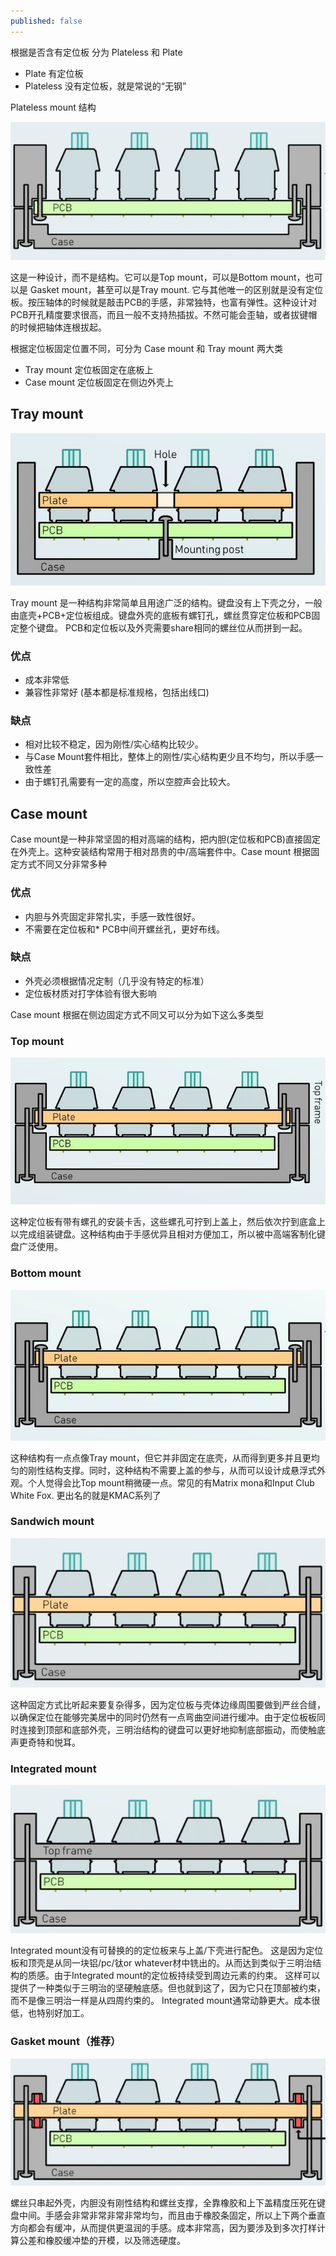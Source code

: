 ```yaml
---
published: false
---
```


根据是否含有定位板 分为 Plateless 和 Plate

* Plate 有定位板
* Plateless 没有定位板，就是常说的“无钢”

Plateless mount 结构

![](https://raw.githubusercontent.com/ooftf/Material/master/img/blog/1634361733(1).png)

这是一种设计，而不是结构。它可以是Top mount，可以是Bottom mount，也可以是 Gasket mount，甚至可以是Tray mount. 它与其他唯一的区别就是没有定位板。按压轴体的时候就是敲击PCB的手感，非常独特，也富有弹性。这种设计对PCB开孔精度要求很高，而且一般不支持热插拔。不然可能会歪轴，或者拔键帽的时候把轴体连根拔起。


根据定位板固定位置不同，可分为 Case mount 和 Tray mount 两大类

* Tray mount 定位板固定在底板上
* Case mount  定位板固定在侧边外壳上


## Tray mount
![](https://raw.githubusercontent.com/ooftf/Material/master/img/blog/20211016130237.png)

Tray mount 是一种结构非常简单且用途广泛的结构。键盘没有上下壳之分，一般由底壳+PCB+定位板组成。键盘外壳的底板有螺钉孔，螺丝贯穿定位板和PCB固定整个键盘。 PCB和定位板以及外壳需要share相同的螺丝位从而拼到一起。

### 优点
* 成本非常低
* 兼容性非常好 (基本都是标准规格，包括出线口)


### 缺点
* 相对比较不稳定，因为刚性/实心结构比较少。
* 与Case Mount套件相比，整体上的刚性/实心结构更少且不均匀，所以手感一致性差
* 由于螺钉孔需要有一定的高度，所以空腔声会比较大。

## Case mount
Case mount是一种非常坚固的相对高端的结构，把内胆(定位板和PCB)直接固定在外壳上。这种安装结构常用于相对昂贵的中/高端套件中。Case mount 根据固定方式不同又分非常多种

### 优点
* 内胆与外壳固定非常扎实，手感一致性很好。
* 不需要在定位板和* PCB中间开螺丝孔，更好布线。


### 缺点
* 外壳必须根据情况定制（几乎没有特定的标准）
* 定位板材质对打字体验有很大影响

Case mount 根据在侧边固定方式不同又可以分为如下这么多类型

### Top mount
![](https://raw.githubusercontent.com/ooftf/Material/master/img/blog/20211016131301.png)

这种定位板有带有螺孔的安装卡舌，这些螺孔可拧到上盖上，然后依次拧到底盒上以完成组装键盘。这种结构由于手感优异且相对方便加工，所以被中高端客制化键盘广泛使用。

### Bottom mount
![](https://raw.githubusercontent.com/ooftf/Material/master/img/blog/1634361389(1).png)

这种结构有一点点像Tray mount，但它并非固定在底壳，从而得到更多并且更均匀的刚性结构支撑。同时，这种结构不需要上盖的参与，从而可以设计成悬浮式外观。个人觉得会比Top mount稍微硬一点。常见的有Matrix mona和Input Club White Fox. 更出名的就是KMAC系列了

### Sandwich mount
![](https://raw.githubusercontent.com/ooftf/Material/master/img/blog/1634361424(1).png)

这种固定方式比听起来要复杂得多，因为定位板与壳体边缘周围要做到严丝合缝，以确保定位在能够完美居中的同时仍然有一点弯曲空间进行缓冲。由于定位板板同时连接到顶部和底部外壳，三明治结构的键盘可以更好地抑制底部振动，而使触底声更奇特和悦耳。

### Integrated mount

![](https://raw.githubusercontent.com/ooftf/Material/master/img/blog/1634361506(1).png)

Integrated mount没有可替换的的定位板来与上盖/下壳进行配色。 这是因为定位板和顶壳是从同一块铝/pc/钛or whatever材中铣出的。从而达到类似于三明治结构的质感。由于Integrated mount的定位板持续受到周边元素的约束。 这样可以提供了一种类似于三明治的坚硬触底感。但也就到这了，因为它只在顶部被约束，而不是像三明治一样是从四周约束的。 Integrated mount通常动静更大。成本很低，也特别好加工。


### Gasket mount（推荐）
![](https://raw.githubusercontent.com/ooftf/Material/master/img/blog/1634361667(1).png)

螺丝只串起外壳，内胆没有刚性结构和螺丝支撑，全靠橡胶和上下盖精度压死在键盘中间。手感会非常非常非常非常均匀，而且由于橡胶条固定，所以上下两个垂直方向都会有缓冲，从而提供更温润的手感。成本非常高，因为要涉及到多次打样计算公差和橡胶缓冲垫的开模，以及筛选硬度。